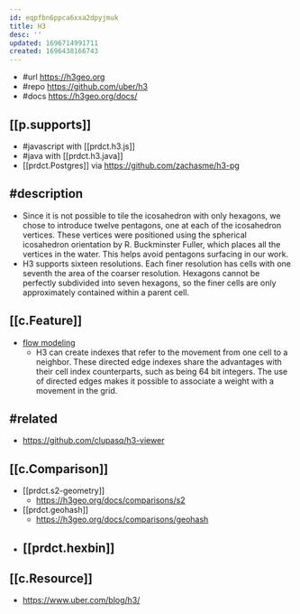 ```yaml
---
id: eqpfbn6ppca6xxa2dpyjmuk
title: H3
desc: ''
updated: 1696714991711
created: 1696438166743
---
```


- #url https://h3geo.org
- #repo https://github.com/uber/h3
- #docs https://h3geo.org/docs/

## [[p.supports]]

- #javascript with [[prdct.h3.js]]
- #java with [[prdct.h3.java]]
- [[prdct.Postgres]] via https://github.com/zachasme/h3-pg

## #description

- Since it is not possible to tile the icosahedron with only hexagons, we chose to introduce twelve pentagons, one at each of the icosahedron vertices. These vertices were positioned using the spherical icosahedron orientation by R. Buckminster Fuller, which places all the vertices in the water. This helps avoid pentagons surfacing in our work.
- H3 supports sixteen resolutions. Each finer resolution has cells with one seventh the area of the coarser resolution. Hexagons cannot be perfectly subdivided into seven hexagons, so the finer cells are only approximately contained within a parent cell.

## [[c.Feature]]

- [flow modeling](https://h3geo.org/docs/highlights/flowmodel)
  - H3 can create indexes that refer to the movement from one cell to a neighbor. These directed edge indexes share the advantages with their cell index counterparts, such as being 64 bit integers. The use of directed edges makes it possible to associate a weight with a movement in the grid.

## #related

- https://github.com/clupasq/h3-viewer

## [[c.Comparison]]

- [[prdct.s2-geometry]]
  - https://h3geo.org/docs/comparisons/s2
- [[prdct.geohash]]
  - https://h3geo.org/docs/comparisons/geohash
- [[prdct.hexbin]]
  - 


## [[c.Resource]]

- https://www.uber.com/blog/h3/